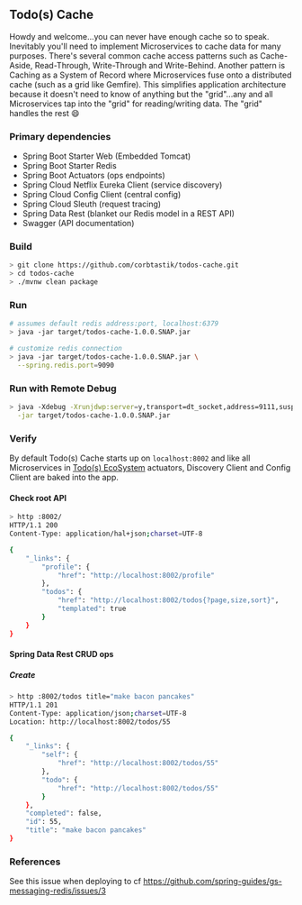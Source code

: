 ## Todo(s) Cache  

Howdy and welcome...you can never have enough cache so to speak.  Inevitably you'll need to implement Microservices to cache data for many purposes.  There's several common cache access patterns such as Cache-Aside, Read-Through, Write-Through and Write-Behind.  Another pattern is Caching as a System of Record where Microservices fuse onto a distributed cache (such as a grid like Gemfire).  This simplifies application architecture because it doesn't need to know of anything but the "grid"...any and all Microservices tap into the "grid" for reading/writing data.  The "grid" handles the rest :smile:

### Primary dependencies

* Spring Boot Starter Web (Embedded Tomcat)
* Spring Boot Starter Redis
* Spring Boot Actuators (ops endpoints)
* Spring Cloud Netflix Eureka Client (service discovery)
* Spring Cloud Config Client (central config)
* Spring Cloud Sleuth (request tracing)
* Spring Data Rest (blanket our Redis model in a REST API)
* Swagger (API documentation)

### Build

```bash
> git clone https://github.com/corbtastik/todos-cache.git
> cd todos-cache
> ./mvnw clean package
```

### Run

```bash
# assumes default redis address:port, localhost:6379
> java -jar target/todos-cache-1.0.0.SNAP.jar

# customize redis connection
> java -jar target/todos-cache-1.0.0.SNAP.jar \
  --spring.redis.port=9090
```

### Run with Remote Debug

```bash
> java -Xdebug -Xrunjdwp:server=y,transport=dt_socket,address=9111,suspend=n \
  -jar target/todos-cache-1.0.0.SNAP.jar
```

### Verify

By default Todo(s) Cache starts up on ``localhost:8002`` and like all Microservices in [Todo(s) EcoSystem](https://github.com/corbtastik/todo-ecosystem) actuators, Discovery Client and Config Client are baked into the app.

#### Check root API

```bash
> http :8002/
HTTP/1.1 200  
Content-Type: application/hal+json;charset=UTF-8

{
    "_links": {
        "profile": {
            "href": "http://localhost:8002/profile"
        },
        "todos": {
            "href": "http://localhost:8002/todos{?page,size,sort}",
            "templated": true
        }
    }
}
```

#### Spring Data Rest CRUD ops

##### Create  

```bash
> http :8002/todos title="make bacon pancakes"
HTTP/1.1 201  
Content-Type: application/json;charset=UTF-8
Location: http://localhost:8002/todos/55

{
    "_links": {
        "self": {
            "href": "http://localhost:8002/todos/55"
        },
        "todo": {
            "href": "http://localhost:8002/todos/55"
        }
    },
    "completed": false,
    "id": 55,
    "title": "make bacon pancakes"
}
```

### References

See this issue when deploying to cf
https://github.com/spring-guides/gs-messaging-redis/issues/3